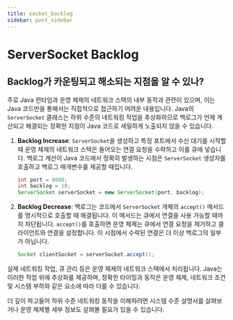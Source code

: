 ```yaml
---
title: socket_backlog
sidebar: post_sidebar
---
```


# ServerSocket Backlog

## Backlog가 카운팅되고 해소되는 지점을 알 수 있나?
주로 Java 런타임과 운영 체제의 네트워크 스택의 내부 동작과 관련이 있으며, 이는 Java 코드만을 통해서는 직접적으로 접근하기 어려운 내용입니다. Java의 `ServerSocket` 클래스는 하위 수준의 네트워킹 작업을 추상화하므로 백로그가 언제 계산되고 해결되는 정확한 지점이 Java 코드로 세밀하게 노출되지 않을 수 있습니다.

1. **Backlog Increase**: `ServerSocket`을 생성하고 특정 포트에서 수신 대기를 시작할 때 운영 체제의 네트워크 스택은 들어오는 연결 요청을 수락하고 이를 큐에 넣습니다. 백로그 계산이 Java 코드에서 정확히 발생하는 시점은 `ServerSocket` 생성자를 호출하고 백로그 매개변수를 제공할 때입니다.

    ```java
    int port = 8080;
    int backlog = 10;
    ServerSocket serverSocket = new ServerSocket(port, backlog);
    ```

2. **Backlog Decrease**: 백로그는 코드에서 `ServerSocket` 개체의 `accept()` 메서드를 명시적으로 호출할 때 해결됩니다. 이 메서드는 큐에서 연결을 사용 가능할 때까지 차단됩니다. `accept()`를 호출하면 운영 체제는 큐에서 연결 요청을 제거하고 클라이언트와 연결을 설정합니다. 이 시점에서 수락된 연결은 더 이상 백로그의 일부가 아닙니다.

    ```java
    Socket clientSocket = serverSocket.accept();
    ```

실제 네트워킹 작업, 큐 관리 등은 운영 체제의 네트워크 스택에서 처리됩니다. Java는 이러한 작업 위에 추상화를 제공하며, 정확한 타이밍과 동작은 운영 체제, 네트워크 조건 및 시스템 부하와 같은 요소에 따라 다를 수 있습니다.

더 깊이 파고들어 하위 수준 네트워킹 동작을 이해하려면 시스템 수준 설명서를 살펴보거나 운영 체제별 세부 정보도 살펴볼 필요가 있을 수 있습니다.